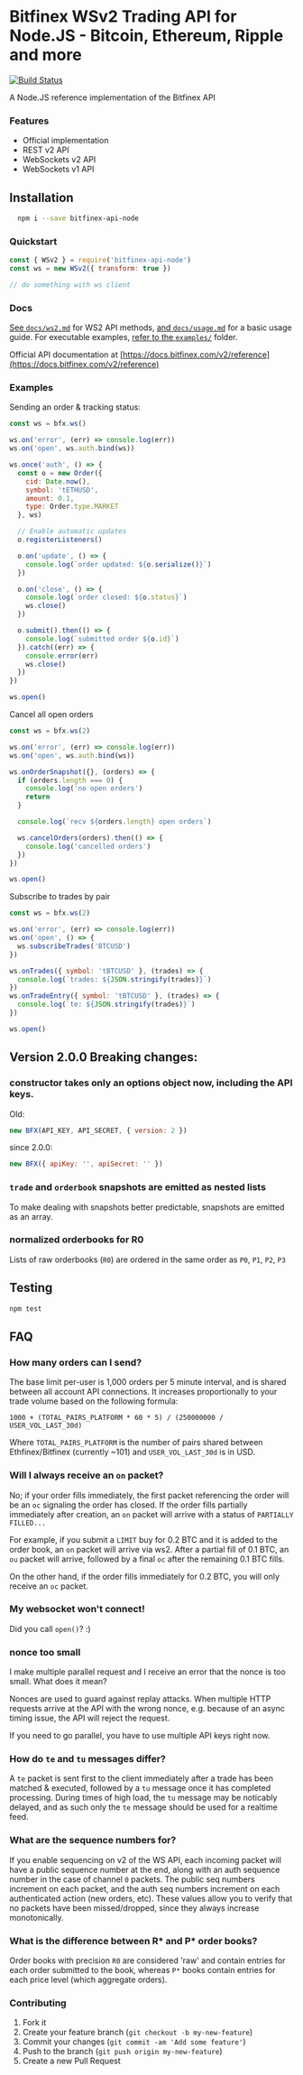 # Bitfinex WSv2 Trading API for Node.JS - Bitcoin, Ethereum, Ripple and more

[![Build Status](https://travis-ci.org/bitfinexcom/bitfinex-api-node.svg?branch=master)](https://travis-ci.org/bitfinexcom/bitfinex-api-node)

A Node.JS reference implementation of the Bitfinex API

### Features

* Official implementation
* REST v2 API
* WebSockets v2 API
* WebSockets v1 API


## Installation
```bash
  npm i --save bitfinex-api-node
```

### Quickstart

```js
const { WSv2 } = require('bitfinex-api-node')
const ws = new WSv2({ transform: true })

// do something with ws client
```

### Docs

[See `docs/ws2.md`](/docs/ws2.md) for WS2 API methods, [and `docs/usage.md`](/docs/usage.md) for a basic usage guide. For executable examples, [refer to the `examples/`](/examples) folder.

Official API documentation at [https://docs.bitfinex.com/v2/reference](https://docs.bitfinex.com/v2/reference)

### Examples

Sending an order & tracking status:
```js
const ws = bfx.ws()

ws.on('error', (err) => console.log(err))
ws.on('open', ws.auth.bind(ws))

ws.once('auth', () => {
  const o = new Order({
    cid: Date.now(),
    symbol: 'tETHUSD',
    amount: 0.1,
    type: Order.type.MARKET
  }, ws)

  // Enable automatic updates
  o.registerListeners()

  o.on('update', () => {
    console.log(`order updated: ${o.serialize()}`)
  })

  o.on('close', () => {
    console.log(`order closed: ${o.status}`)
    ws.close()
  })

  o.submit().then(() => {
    console.log(`submitted order ${o.id}`)
  }).catch((err) => {
    console.error(err)
    ws.close()
  })
})

ws.open()
```

Cancel all open orders
```js
const ws = bfx.ws(2)

ws.on('error', (err) => console.log(err))
ws.on('open', ws.auth.bind(ws))

ws.onOrderSnapshot({}, (orders) => {
  if (orders.length === 0) {
    console.log('no open orders')
    return
  }

  console.log(`recv ${orders.length} open orders`)

  ws.cancelOrders(orders).then(() => {
    console.log('cancelled orders')
  })
})

ws.open()
```

Subscribe to trades by pair
```js
const ws = bfx.ws(2)

ws.on('error', (err) => console.log(err))
ws.on('open', () => {
  ws.subscribeTrades('BTCUSD')
})

ws.onTrades({ symbol: 'tBTCUSD' }, (trades) => {
  console.log(`trades: ${JSON.stringify(trades)}`)
})
ws.onTradeEntry({ symbol: 'tBTCUSD' }, (trades) => {
  console.log(`te: ${JSON.stringify(trades)}`)
})

ws.open()
```

## Version 2.0.0 Breaking changes:

### constructor takes only an options object now, including the API keys.

Old:

```js
new BFX(API_KEY, API_SECRET, { version: 2 })
```

since 2.0.0:

```js
new BFX({ apiKey: '', apiSecret: '' })
```

### `trade` and `orderbook` snapshots are emitted as nested lists

To make dealing with snapshots better predictable, snapshots are emitted as an array.

### normalized orderbooks for R0

Lists of raw orderbooks (`R0`) are ordered in the same order as `P0`, `P1`, `P2`, `P3`

## Testing

```bash
npm test
```

## FAQ

### How many orders can I send?

The base limit per-user is 1,000 orders per 5 minute interval, and is shared between all account API connections. It increases proportionally to your trade volume based on the following formula:

`1000 + (TOTAL_PAIRS_PLATFORM * 60 * 5) / (250000000 / USER_VOL_LAST_30d)`

Where `TOTAL_PAIRS_PLATFORM` is the number of pairs shared between Ethfinex/Bitfinex (currently ~101) and `USER_VOL_LAST_30d` is in USD.

### Will I always receive an `on` packet?

No; if your order fills immediately, the first packet referencing the order will be an `oc` signaling the order has closed. If the order fills partially immediately after creation, an `on` packet will arrive with a status of `PARTIALLY FILLED...`

For example, if you submit a `LIMIT` buy for 0.2 BTC and it is added to the order book, an `on` packet will arrive via ws2. After a partial fill of 0.1 BTC, an `ou` packet will arrive, followed by a final `oc` after the remaining 0.1 BTC fills.

On the other hand, if the order fills immediately for 0.2 BTC, you will only receive an `oc` packet.

### My websocket won't connect!

Did you call `open()`? :)

### nonce too small

I make multiple parallel request and I receive an error that the nonce is too small. What does it mean?

Nonces are used to guard against replay attacks. When multiple HTTP requests arrive at the API with the wrong nonce, e.g. because of an async timing issue, the API will reject the request.

If you need to go parallel, you have to use multiple API keys right now.

### How do `te` and `tu` messages differ?

A `te` packet is sent first to the client immediately after a trade has been matched & executed, followed by a `tu` message once it has completed processing. During times of high load, the `tu` message may be noticably delayed, and as such only the `te` message should be used for a realtime feed.

### What are the sequence numbers for?

If you enable sequencing on v2 of the WS API, each incoming packet will have a public sequence number at the end, along with an auth sequence number in the case of channel `0` packets. The public seq numbers increment on each packet, and the auth seq numbers increment on each authenticated action (new orders, etc). These values allow you to verify that no packets have been missed/dropped, since they always increase monotonically.

### What is the difference between R* and P* order books?

Order books with precision `R0` are considered 'raw' and contain entries for each order submitted to the book, whereas `P*` books contain entries for each price level (which aggregate orders).

### Contributing

1. Fork it
2. Create your feature branch (`git checkout -b my-new-feature`)
3. Commit your changes (`git commit -am 'Add some feature'`)
4. Push to the branch (`git push origin my-new-feature`)
5. Create a new Pull Request
